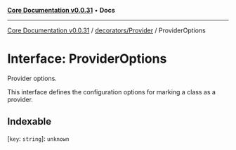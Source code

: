 [**Core Documentation v0.0.31**](../../../README.md) • **Docs**

***

[Core Documentation v0.0.31](../../../modules.md) / [decorators/Provider](../README.md) / ProviderOptions

# Interface: ProviderOptions

Provider options.

This interface defines the configuration options for marking a class as a provider.

## Indexable

 \[`key`: `string`\]: `unknown`
